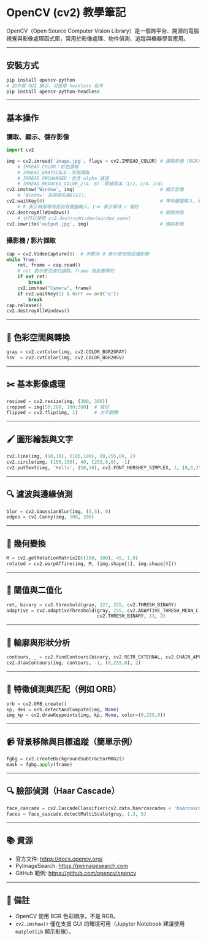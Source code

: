 # OpenCV (cv2) 教學筆記

OpenCV（Open Source Computer Vision Library）是一個跨平台、開源的電腦視覺與影像處理函式庫，常用於影像處理、物件偵測、追蹤與機器學習應用。

---

## 安裝方式

```bash
pip install opencv-python
# 如不需 GUI 顯示，可使用 headless 版本
pip install opencv-python-headless
```

---

## 基本操作

### 讀取、顯示、儲存影像

```python
import cv2

img = cv2.imread('image.jpg', flags = cv2.IMREAD_COLOR) # 讀取影像 (BGR)
    # IMREAD_COLOR：彩色讀取
    # IMREAD_GRAYSCALE：灰階讀取
    # IMREAD_UNCHANGED：包含 alpha 通道
    # IMREAD_REDUCED_COLOR_2(4, 8)：壓縮版本（1/2、1/4、1/8）
cv2.imshow('Window', img)                               # 顯示影像
    # 'Window' 為視窗名稱(GUI),
cv2.waitKey(0)                                          # 等待鍵盤輸入，若無輸入則回傳 -1
    # 0 表示無限等待直到有鍵盤輸入，1~n 表示等待 n 毫秒
cv2.destroyAllWindows()                                 # 關閉視窗
    # 也可以使用 cv2.destroyWindow(window_name)
cv2.imwrite('output.jpg', img)                          # 儲存影像
```

### 攝影機 / 影片擷取

```python
cap = cv2.VideoCapture(0)  # 參數為 0 表示使用預設攝影機
while True:
    ret, frame = cap.read()
    # ret 表示是否成功讀取，frame 為影像陣列
    if not ret:
        break
    cv2.imshow("Camera", frame)
    if cv2.waitKey(1) & 0xFF == ord('q'):
        break
cap.release()
cv2.destroyAllWindows()
```

---

## 🎨 色彩空間與轉換

```python
gray = cv2.cvtColor(img, cv2.COLOR_BGR2GRAY)
hsv  = cv2.cvtColor(img, cv2.COLOR_BGR2HSV)
```

---

## ✂️ 基本影像處理

```python
resized = cv2.resize(img, (300, 300))
cropped = img[50:200, 100:300]  # 裁切
flipped = cv2.flip(img, 1)      # 水平翻轉
```

---

## 🖌️ 圖形繪製與文字

```python
cv2.line(img, (10,10), (100,100), (0,255,0), 2)
cv2.circle(img, (150,150), 40, (255,0,0), -1)
cv2.putText(img, 'Hello', (50,50), cv2.FONT_HERSHEY_SIMPLEX, 1, (0,0,255), 2)
```

---

## 🔍 濾波與邊緣偵測

```python
blur = cv2.GaussianBlur(img, (5,5), 0)
edges = cv2.Canny(img, 100, 200)
```

---

## 📐 幾何變換

```python
M = cv2.getRotationMatrix2D((100, 100), 45, 1.0)
rotated = cv2.warpAffine(img, M, (img.shape[1], img.shape[0]))
```

---

## 🎯 閾值與二值化

```python
ret, binary = cv2.threshold(gray, 127, 255, cv2.THRESH_BINARY)
adaptive = cv2.adaptiveThreshold(gray, 255, cv2.ADAPTIVE_THRESH_MEAN_C, 
                                 cv2.THRESH_BINARY, 11, 2)
```

---

## 🧱 輪廓與形狀分析

```python
contours, _ = cv2.findContours(binary, cv2.RETR_EXTERNAL, cv2.CHAIN_APPROX_SIMPLE)
cv2.drawContours(img, contours, -1, (0,255,0), 2)
```

---

## 🧠 特徵偵測與匹配（例如 ORB）

```python
orb = cv2.ORB_create()
kp, des = orb.detectAndCompute(img, None)
img_kp = cv2.drawKeypoints(img, kp, None, color=(0,255,0))
```

---

## 📹 背景移除與目標追蹤（簡單示例）

```python
fgbg = cv2.createBackgroundSubtractorMOG2()
mask = fgbg.apply(frame)
```

---

## 🔍 臉部偵測（Haar Cascade）

```python
face_cascade = cv2.CascadeClassifier(cv2.data.haarcascades + 'haarcascade_frontalface_default.xml')
faces = face_cascade.detectMultiScale(gray, 1.3, 5)
```

---

## 📚 資源

- 官方文件: https://docs.opencv.org/
- PyImageSearch: https://pyimagesearch.com
- GitHub 範例: https://github.com/opencv/opencv

---

## 📌 備註

- OpenCV 使用 BGR 色彩順序，不是 RGB。
- `cv2.imshow()` 僅在支援 GUI 的環境可用（Jupyter Notebook 建議使用 `matplotlib` 顯示影像）。